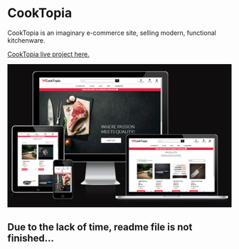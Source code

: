 # CookTopia

CookTopia is an imaginary e-commerce site, selling modern, functional kitchenware.

[CookTopia live project here.](https://cooktopia-3a5b4620860d.herokuapp.com/)

![Am I Responsive](static/images/am-I-responsive-cooktopia.png)

## Due to the lack of time, readme file is not finished...